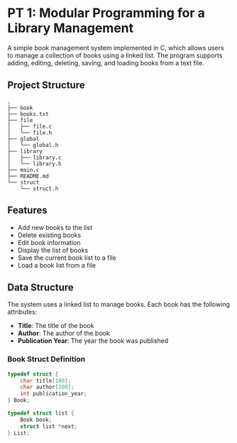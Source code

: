# PT 1: Modular Programming for a Library Management

A simple book management system implemented in C, which allows users to manage a collection of books using a linked list. The program supports adding, editing, deleting, saving, and loading books from a text file.

## Project Structure

```shell
.
├── book
├── books.txt
├── file
│   ├── file.c
│   └── file.h
├── global
│   └── global.h
├── library
│   ├── library.c
│   └── library.h
├── main.c
├── README.md
└── struct
    └── struct.h
```

## Features

- Add new books to the list
- Delete existing books
- Edit book information
- Display the list of books
- Save the current book list to a file
- Load a book list from a file


## Data Structure

The system uses a linked list to manage books. Each book has the following attributes:

- **Title**: The title of the book
- **Author**: The author of the book
- **Publication Year**: The year the book was published

### Book Struct Definition

```c
typedef struct {
    char title[100];
    char author[100];
    int publication_year;
} Book;

typedef struct list {
    Book book;
    struct list *next;
} List;

